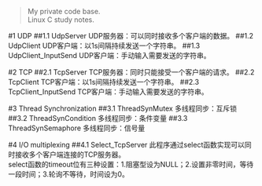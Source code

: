 >My private code base.   
>Linux C study notes.

#1 UDP
##1.1 UdpServer
UDP服务器：可以同时接收多个客户端的数据。
##1.2 UdpClient
UDP客户端：以1s间隔持续发送一个字符串。
##1.3 UdpClient_InputSend
UDP客户端：手动输入需要发送的字符串。

#2 TCP
##2.1 TcpServer
TCP服务器：同时只能接受一个客户端的请求。
##2.2 TcpClient
TCP客户端：以1s间隔持续发送一个字符串。
##2.3 TcpClient_InputSend
TCP客户端：手动输入需要发送的字符串。

#3 Thread Synchronization
##3.1 ThreadSynMutex
多线程同步：互斥锁
##3.2 ThreadSynCondition
多线程同步：条件变量
##3.3 ThreadSynSemaphore
多线程同步：信号量

#4 I/O multiplexing
##4.1 Select_TcpServer
此程序通过select函数实现可以同时接收多个客户端连接的TCP服务器。   
select函数的timeout位有三种设置：1.阻塞型设为NULL；2.设置非零时间，等待一段时间；3.轮询不等待，时间设为0。


